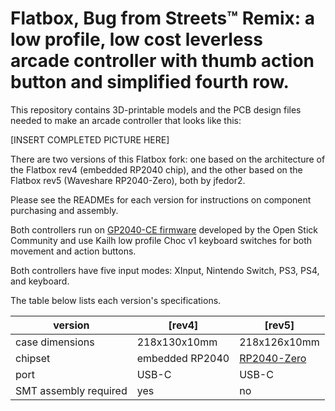 # Flatbox, Bug from Streets™ Remix: a low profile, low cost leverless arcade controller with thumb action button and simplified fourth row.

This repository contains 3D-printable models and the PCB design files needed to make an arcade controller that looks like this:

[INSERT COMPLETED PICTURE HERE]

There are two versions of this Flatbox fork: one based on the architecture of the Flatbox rev4 (embedded RP2040 chip), and the other based on the Flatbox rev5 (Waveshare RP2040-Zero), both by jfedor2. 

Please see the READMEs for each version for instructions on component purchasing and assembly.

Both controllers run on [GP2040-CE firmware](https://gp2040-ce.info/) developed by the Open Stick Community and use Kailh low profile Choc v1 keyboard switches for both movement and action buttons.

Both controllers have five input modes: XInput, Nintendo Switch, PS3, PS4, and keyboard.

The table below lists each version's specifications.

version | [rev4] | [rev5]
------- | --------------------- | ---------------------
case dimensions | 218x130x10mm | 218x126x10mm
chipset | embedded RP2040 | [RP2040-Zero](https://www.waveshare.com/rp2040-zero.htm)
port | USB-C | USB-C
SMT assembly required | yes | no
